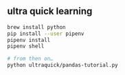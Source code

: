 ## ultra quick learning

```sh
brew install python
pip install --user pipenv
pipenv install
pipenv shell

# from then on…
python ultraquick/pandas-tutorial.py
```
